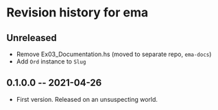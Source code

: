 # Revision history for ema

## Unreleased

- Remove Ex03_Documentation.hs (moved to separate repo, `ema-docs`)
- Add `Ord` instance to `Slug`

## 0.1.0.0 -- 2021-04-26

* First version. Released on an unsuspecting world.
